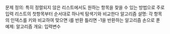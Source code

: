 문제 정의: 특히 정렬되지 않은 리스트에서도 원하는 항목을 찾을 수 있는 방법으로 주로 입력 리스트의 첫항목부터 순서대로 하나씩 탐색기와 비교한다
알고리즘 설명: 각 항목의 인덱스를 키와 비교하여 맞으면 i를 반환 틀리면 -1을 반환하는 알고리즘
손으로 푼 예제: 
알고리즘 개요: 입력변수